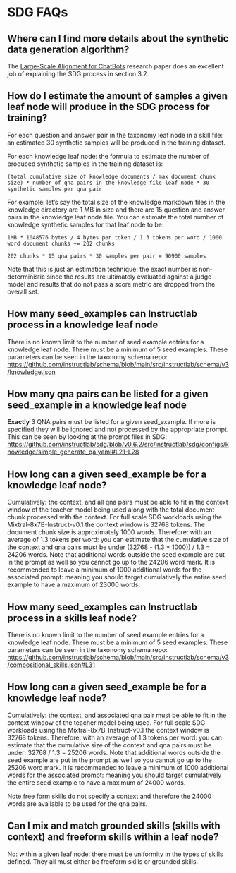 # SDG FAQs

## Where can I find more details about the synthetic data generation algorithm?

The [Large-Scale Alignment for ChatBots](https://arxiv.org/pdf/2403.01081) research paper does an excellent job of explaining the SDG process in section 3.2.

## How do I estimate the amount of samples a given leaf node will produce in the SDG process for training?

For each question and answer pair in the taxonomy leaf node in a skill file: an estimated 30 synthetic samples will be produced in the training dataset.  

For each knowledge leaf node: the formula to estimate the number of produced synthetic samples in the training dataset is:

```text
(total cumulative size of knowledge documents / max document chunk size) * number of qna pairs in the knowledge file leaf node * 30 synthetic samples per qna pair
```

For example: let’s say the total size of the knowledge markdown files in the knowledge directory are 1 MB in size and there are 15 question and answer pairs in the knowledge leaf node file. You can estimate the total number of knowledge synthetic samples for that leaf node to be:

```text
1MB * 1048576 bytes / 4 bytes per token / 1.3 tokens per word / 1000 word document chunks ~= 202 chunks

202 chunks * 15 qna pairs * 30 samples per pair = 90900 samples
```

Note that this is just an estimation technique: the exact number is non-deterministic since the results are ultimately evaluated against a judge model and results that do not pass a score metric are dropped from the overall set.

## How many seed_examples can Instructlab process in a knowledge leaf node

There is no known limit to the number of seed example entries for a knowledge leaf node. There must be a minimum of 5 seed examples. These parameters can be seen in the taxonomy schema repo:  <https://github.com/instructlab/schema/blob/main/src/instructlab/schema/v3/knowledge.json>

## How many qna pairs can be listed for a given seed_example in a knowledge leaf node

**Exactly** 3 QNA pairs must be listed for a given seed_example. If more is specified they will be ignored and not processed by the appropriate prompt. This can be seen by looking at the prompt files in SDG: <https://github.com/instructlab/sdg/blob/v0.6.2/src/instructlab/sdg/configs/knowledge/simple_generate_qa.yaml#L21-L28>

## How long can a given seed_example be for a knowledge leaf node?

Cumulatively: the context, and all qna pairs must be able to fit in the context window of the teacher model being used along with the total document chunk processed with the context. For full scale SDG workloads using the Mixtral-8x7B-Instruct-v0.1 the context window is 32768 tokens. The document chunk size is  approximately 1000 words. Therefore: with an average of 1.3 tokens per word: you can estimate that the cumulative size of the context and qna pairs must be under  (32768 - (1.3 * 1000)) / 1.3 = 24206 words. Note that additional words outside the seed example are put in the prompt as well so you cannot go up to the 24206 word mark. It is recommended to leave a minimum of 1000 additional words for the associated prompt: meaning you should target cumulatively the entire seed example to have a maximum of 23000 words.

## How many seed_examples can Instructlab process in a skills leaf node?

There is no known limit to the number of seed example entries for a knowledge leaf node. There must be a minimum of 5 seed examples. These parameters can be seen in the taxonomy schema repo:  <https://github.com/instructlab/schema/blob/main/src/instructlab/schema/v3/compositional_skills.json#L31>

## How long can a given seed_example be for a knowledge leaf node?

Cumulatively: the context, and associated qna pair must be able to fit in the context window of the teacher model being used. For full scale SDG workloads using the Mixtral-8x7B-Instruct-v0.1 the context window is 32768 tokens. Therefore: with an average of 1.3 tokens per word: you can estimate that the cumulative size of the context and qna pairs must be under: 32768 / 1.3 = 25206 words. Note that additional words outside the seed example are put in the prompt as well so you cannot go up to the 25206 word mark. It is recommended to leave a minimum of 1000 additional words for the associated prompt: meaning you should target cumulatively the entire seed example to have a maximum of 24000 words.

Note free form skills do not specify a context and therefore the 24000 words are available to be used for the qna pairs.

## Can I mix and match grounded skills (skills with context) and freeform skills within a leaf node?

No: within a given leaf node: there must be uniformity in the types of skills defined. They all must either be freeform skills or grounded skills.